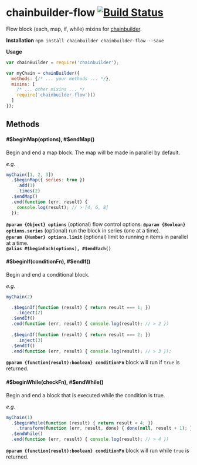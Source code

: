 # chainbuilder-flow [![Build Status](https://travis-ci.org/andrewpmckenzie/chainbuilder-flow.svg)](https://travis-ci.org/andrewpmckenzie/chainbuilder-flow)

Flow block (each, map, if, while) mixins for [chainbuilder](https://www.npmjs.com/package/chainbuilder). 

**Installation** `npm install chainbuilder chainbuilder-flow --save`

**Usage**  
```javascript
var chainBuilder = require('chainbuilder');

var myChain = chainBuilder({
  methods: {/* ... your methods ... */},
  mixins: [
    /* ... other mixins ... */
    require('chainbuilder-flow')()
  ]
});
```

## Methods

#### #$beginMap(options), #$endMap()
Begin and end a map block. The map will be made in parallel by default.  

_e.g._  
```javascript
myChain([1, 2, 3])
  .$beginMap({ series: true })
    .add(1)
    .times(2)
  .$endMap()
  .end(function (err, result) {
    console.log(result); // > [4, 6, 8]
  });
```

**`@param {Object} options`** (optional) flow control options.
**`@param {Boolean} options.series`** (optional) run the block in series (one at a time).  
**`@param {Number} options.limit`** (optional) limit to running n items in parallel at a time.  
**`@alias #$beginEach(options), #$endEach()`**

#### #$beginIf(conditionFn), #$endIf()
Begin and end a conditional block.  

_e.g._  
```javascript
myChain(2)

  .$beginIf(function (result) { return result === 1; })
    .inject(2)
  .$endIf()
  .end(function (err, result) { console.log(result); // > 2 })
  
  .$beginIf(function (result) { return result === 2; })
    .inject(3)
  .$endIf()
  .end(function (err, result) { console.log(result); // > 3 });
```

**`@param {function(result):boolean} conditionFn`** block will run if `true` is returned.

#### #$beginWhile(checkFn), #$endWhile()
Begin and end a block that is executed while the condition is true.  

_e.g._  
```javascript
myChain(1)
  .$beginWhile(function (result) { return result < 4; })
    .transform(function (err, result, done) { done(null, result + 1); })
  .$endWhile()
  .end(function (err, result) { console.log(result); // > 4 })
```

**`@param {function(result):boolean} conditionFn`** block will run while `true` is returned.
